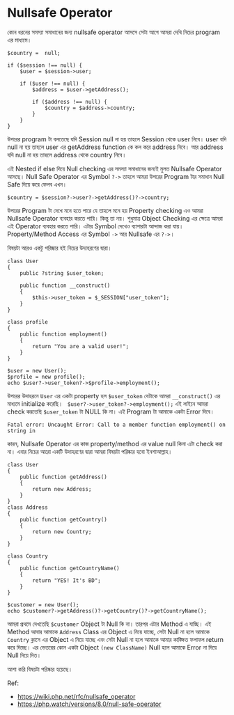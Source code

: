 
# Nullsafe Operator

কোন ধরনের সমস্যা সমাধানের জন্য nullsafe operator আসসে সেটা আগে আমরা দেখি নিচের program এর মাধ্যমে।

```
$country =  null;
 
if ($session !== null) {
    $user = $session->user;
 
    if ($user !== null) {
        $address = $user->getAddress();
 
        if ($address !== null) {
            $country = $address->country;
        }
    }
}
```

উপরের program টা বলতেছে যদি Session null না হয় তাহলে Session থেকে user নিবে। user যদি null না হয় তাহলে user এর getAddress function কে কল করে address নিবে। আর address যদি null না হয় তাহলে address থেকে country নিবে। 

এই Nested if else দিয়ে Null checking এর সমস্যা সমাধানের জন্যই মুলত Nullsafe Operator আসছে। Null Safe Operator এর Symbol `?->` তাহলে আমরা উপরের Program টার সমাধান Null Safe দিয়ে করে ফেলব এখন। 

```
$country = $session?->user?->getAddress()?->country;
```

উপরের Program টা দেখে মনে হতে পারে যে তাহলে মনে হয় Property checking এও আমরা Nullsafe Operator ব্যবহার করতে পারি। কিন্তু তা নয়। শুধুমাত্র Object Checking এর ক্ষেত্রে আমরা এই Operator ব্যবহার করতে পারি। এটার Symbol দেখেও ব্যাপারটা আন্দাজ করা যায়। Property/Method Access এর Symbol `->` আর Nullsafe এর `?->`।

বিষয়টা আরও একটু পরিষ্কার হই নিচের উদাহরণের দ্বারা। 

```
class User 
{
    public ?string $user_token;

    public function __construct()
    {
        $this->user_token = $_SESSION["user_token"];
    }
}

class profile
{
    public function employment() 
    {
        return "You are a valid user!";
    }
}

$user = new User();
$profile = new profile();
echo $user?->user_token?->$profile->employment();
```

উপরের উদাহরনে `User` এর একটা property হল `$user_token` যেটাকে আমরা `__construct()` এর মাধ্যমে initialize করেছি। ` $user?->user_token?->employment();` এই লাইনে আমরা check করতেছি `$user_token` টা NULL কি না। এই Program টা আমাকে একটা Error দিবে। 

```
Fatal error: Uncaught Error: Call to a member function employment() on string in
```

কারন, Nullsafe Operator এর কাজ property/method এর value null কিনা এটা check করা না। এবার নিচের আরো একটি উদাহরণের দ্বারা আমরা বিষয়টা পরিষ্কার হবো ইনশাআল্লাহ। 

```
class User 
{
    public function getAddress() 
    {
        return new Address;
    }
}
class Address 
{
    public function getCountry()
    {
        return new Country;
    }
}

class Country 
{
    public function getCountryName()
    {
        return "YES! It's BD";
    }
}

$customer = new User();
echo $customer?->getAddress()?->getCountry()?->getCountryName();
```

আমরা প্রথমে দেখতেছি `$customer` Object টা Null কি না। তারপর এটার Method এ যাচ্ছি। এই Method আবার আমাকে `Address` Class এর Object এ নিয়ে যাচ্ছে, সেটা Null না হলে আমাকে `Country` ক্লাসে এর Object এ নিয়ে যাচ্ছে এবং সেটা Null না হলে আমাকে আমার কাঙ্ক্ষিত ফলাফল return করে দিচ্ছে। এর ভেতরের কোন একটা Object `(new ClassName)` Null হলে আমাকে Error না দিয়ে Null দিয়ে দিত। 


আশা করি বিষয়টা পরিষ্কার হয়েছে। 

Ref: 
* https://wiki.php.net/rfc/nullsafe_operator
* https://php.watch/versions/8.0/null-safe-operator
